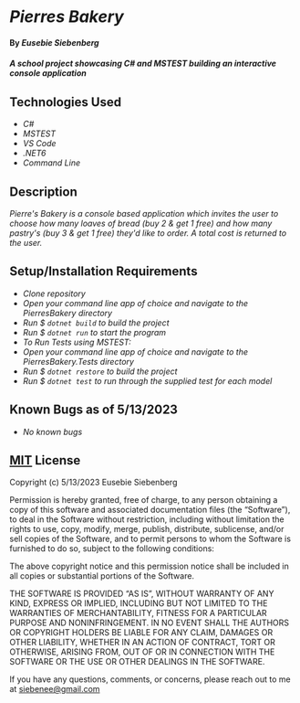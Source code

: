 # _Pierres Bakery_

#### By _**Eusebie Siebenberg**_

#### _A school project showcasing C# and MSTEST building an interactive console application_

## Technologies Used

* _C#_
* _MSTEST_
* _VS Code_
* _.NET6_
* _Command Line_

## Description

_Pierre's Bakery is a console based application which invites the user to choose how many loaves of bread (buy 2 & get 1 free) and how many pastry's (buy 3 & get 1 free) they'd like to order. A total cost is returned to the user._

## Setup/Installation Requirements

* _Clone repository_
* _Open your command line app of choice and navigate to the PierresBakery directory_
* _Run $ `dotnet build` to build the project_
* _Run $ `dotnet run` to start the program_
* _To Run Tests using MSTEST:_
* _Open your command line app of choice and navigate to the PierresBakery.Tests directory_
* _Run $ `dotnet restore` to build the project_
* _Run $ `dotnet test` to run through the supplied test for each model_


## Known Bugs as of 5/13/2023

* _No known bugs_

## [MIT](https://opensource.org/license/mit/) License

Copyright (c) 5/13/2023 Eusebie Siebenberg

Permission is hereby granted, free of charge, to any person obtaining a copy of this software and associated documentation files (the “Software”), to deal in the Software without restriction, including without limitation the rights to use, copy, modify, merge, publish, distribute, sublicense, and/or sell copies of the Software, and to permit persons to whom the Software is furnished to do so, subject to the following conditions:

The above copyright notice and this permission notice shall be included in all copies or substantial portions of the Software.

THE SOFTWARE IS PROVIDED “AS IS”, WITHOUT WARRANTY OF ANY KIND, EXPRESS OR IMPLIED, INCLUDING BUT NOT LIMITED TO THE WARRANTIES OF MERCHANTABILITY, FITNESS FOR A PARTICULAR PURPOSE AND NONINFRINGEMENT. IN NO EVENT SHALL THE AUTHORS OR COPYRIGHT HOLDERS BE LIABLE FOR ANY CLAIM, DAMAGES OR OTHER LIABILITY, WHETHER IN AN ACTION OF CONTRACT, TORT OR OTHERWISE, ARISING FROM, OUT OF OR IN CONNECTION WITH THE SOFTWARE OR THE USE OR OTHER DEALINGS IN THE SOFTWARE.

If you have any questions, comments, or concerns, please reach out to me at siebenee@gmail.com

